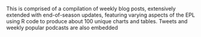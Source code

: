 This is comprised of a compilation of weekly  blog posts, extensively extended with end-of-season updates, featuring varying aspects of the EPL using R code
to produce about 100 unique charts and tables. Tweets and weekly popular podcasts are also embedded